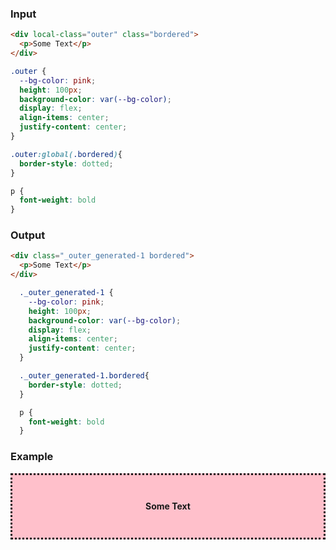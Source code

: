 ### Input

```html {data-filename=app/components/some-text.hbs}
<div local-class="outer" class="bordered">
  <p>Some Text</p>
</div>
```

```css {data-filename=app/components/some-text.css}
.outer {
  --bg-color: pink;
  height: 100px;
  background-color: var(--bg-color);
  display: flex;
  align-items: center;
  justify-content: center;
}

.outer:global(.bordered){
  border-style: dotted;
}

p {
  font-weight: bold
}
```

### Output

```html {data-filename=app/components/some-text.hbs}
<div class="_outer_generated-1 bordered">
  <p>Some Text</p>
</div>
```

```css {data-filename=app/components/some-text.css}
  ._outer_generated-1 {
    --bg-color: pink;
    height: 100px;
    background-color: var(--bg-color);
    display: flex;
    align-items: center;
    justify-content: center;
  }

  ._outer_generated-1.bordered{
    border-style: dotted;
  }

  p {
    font-weight: bold
  }
```

### Example

<div class="_outer_generated-1 bordered">
  <p>Some Text</p>
</div>

<style>
  ._outer_generated-1 {
    --bg-color: pink;
    height: 100px;
    background-color: var(--bg-color);
    display: flex;
    align-items: center;
    justify-content: center;
  }

  ._outer_generated-1.bordered{
    border-style: dotted;
  }

  p {
    font-weight: bold
  }
</style>
